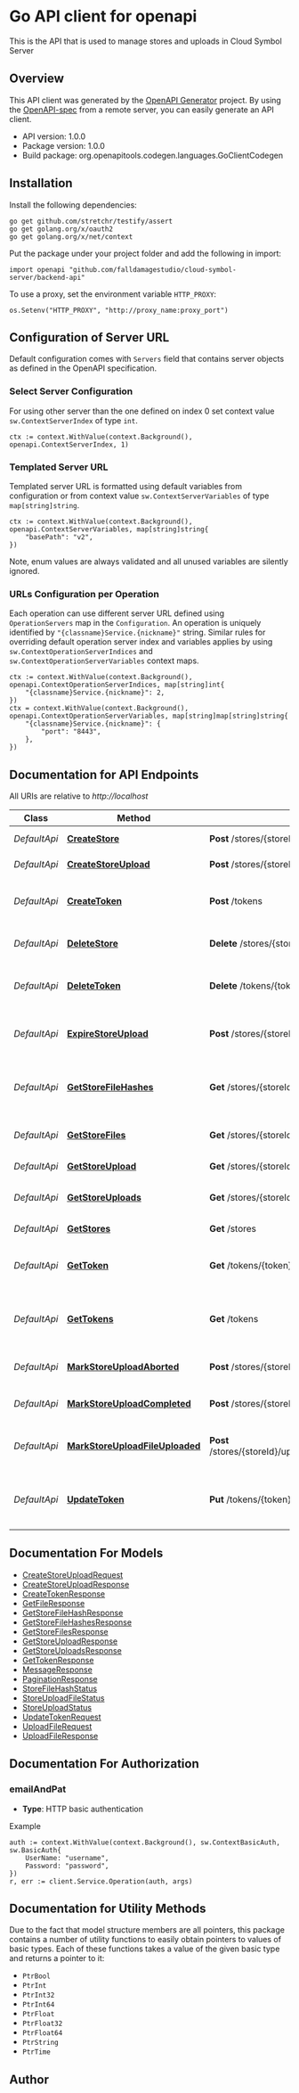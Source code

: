 # Go API client for openapi

This is the API that is used to manage stores and uploads in Cloud Symbol Server

## Overview
This API client was generated by the [OpenAPI Generator](https://openapi-generator.tech) project.  By using the [OpenAPI-spec](https://www.openapis.org/) from a remote server, you can easily generate an API client.

- API version: 1.0.0
- Package version: 1.0.0
- Build package: org.openapitools.codegen.languages.GoClientCodegen

## Installation

Install the following dependencies:

```shell
go get github.com/stretchr/testify/assert
go get golang.org/x/oauth2
go get golang.org/x/net/context
```

Put the package under your project folder and add the following in import:

```golang
import openapi "github.com/falldamagestudio/cloud-symbol-server/backend-api"
```

To use a proxy, set the environment variable `HTTP_PROXY`:

```golang
os.Setenv("HTTP_PROXY", "http://proxy_name:proxy_port")
```

## Configuration of Server URL

Default configuration comes with `Servers` field that contains server objects as defined in the OpenAPI specification.

### Select Server Configuration

For using other server than the one defined on index 0 set context value `sw.ContextServerIndex` of type `int`.

```golang
ctx := context.WithValue(context.Background(), openapi.ContextServerIndex, 1)
```

### Templated Server URL

Templated server URL is formatted using default variables from configuration or from context value `sw.ContextServerVariables` of type `map[string]string`.

```golang
ctx := context.WithValue(context.Background(), openapi.ContextServerVariables, map[string]string{
	"basePath": "v2",
})
```

Note, enum values are always validated and all unused variables are silently ignored.

### URLs Configuration per Operation

Each operation can use different server URL defined using `OperationServers` map in the `Configuration`.
An operation is uniquely identified by `"{classname}Service.{nickname}"` string.
Similar rules for overriding default operation server index and variables applies by using `sw.ContextOperationServerIndices` and `sw.ContextOperationServerVariables` context maps.

```golang
ctx := context.WithValue(context.Background(), openapi.ContextOperationServerIndices, map[string]int{
	"{classname}Service.{nickname}": 2,
})
ctx = context.WithValue(context.Background(), openapi.ContextOperationServerVariables, map[string]map[string]string{
	"{classname}Service.{nickname}": {
		"port": "8443",
	},
})
```

## Documentation for API Endpoints

All URIs are relative to *http://localhost*

Class | Method | HTTP request | Description
------------ | ------------- | ------------- | -------------
*DefaultApi* | [**CreateStore**](docs/DefaultApi.md#createstore) | **Post** /stores/{storeId} | Create a new store
*DefaultApi* | [**CreateStoreUpload**](docs/DefaultApi.md#createstoreupload) | **Post** /stores/{storeId}/uploads | Start a new upload
*DefaultApi* | [**CreateToken**](docs/DefaultApi.md#createtoken) | **Post** /tokens | Create a new token for current user
*DefaultApi* | [**DeleteStore**](docs/DefaultApi.md#deletestore) | **Delete** /stores/{storeId} | Delete an existing store
*DefaultApi* | [**DeleteToken**](docs/DefaultApi.md#deletetoken) | **Delete** /tokens/{token} | Delete a token for current user
*DefaultApi* | [**ExpireStoreUpload**](docs/DefaultApi.md#expirestoreupload) | **Post** /stores/{storeId}/uploads/{uploadId}/expire | Expire store upload and consider files for GC
*DefaultApi* | [**GetStoreFileHashes**](docs/DefaultApi.md#getstorefilehashes) | **Get** /stores/{storeId}/files/{fileId}/hashes | Fetch a list of hashes for a specific file in store
*DefaultApi* | [**GetStoreFiles**](docs/DefaultApi.md#getstorefiles) | **Get** /stores/{storeId}/files | Fetch a list of files in store
*DefaultApi* | [**GetStoreUpload**](docs/DefaultApi.md#getstoreupload) | **Get** /stores/{storeId}/uploads/{uploadId} | Fetch an upload
*DefaultApi* | [**GetStoreUploads**](docs/DefaultApi.md#getstoreuploads) | **Get** /stores/{storeId}/uploads | Fetch a list of uploads in store
*DefaultApi* | [**GetStores**](docs/DefaultApi.md#getstores) | **Get** /stores | Fetch a list of all stores
*DefaultApi* | [**GetToken**](docs/DefaultApi.md#gettoken) | **Get** /tokens/{token} | Fetch a token for current user
*DefaultApi* | [**GetTokens**](docs/DefaultApi.md#gettokens) | **Get** /tokens | Fetch a list of all tokens for current user
*DefaultApi* | [**MarkStoreUploadAborted**](docs/DefaultApi.md#markstoreuploadaborted) | **Post** /stores/{storeId}/uploads/{uploadId}/aborted | Mark an upload as aborted
*DefaultApi* | [**MarkStoreUploadCompleted**](docs/DefaultApi.md#markstoreuploadcompleted) | **Post** /stores/{storeId}/uploads/{uploadId}/completed | Mark an upload as completed
*DefaultApi* | [**MarkStoreUploadFileUploaded**](docs/DefaultApi.md#markstoreuploadfileuploaded) | **Post** /stores/{storeId}/uploads/{uploadId}/files/{fileId}/uploaded | Mark a file within an upload as uploaded
*DefaultApi* | [**UpdateToken**](docs/DefaultApi.md#updatetoken) | **Put** /tokens/{token} | Update details of a token for current user


## Documentation For Models

 - [CreateStoreUploadRequest](docs/CreateStoreUploadRequest.md)
 - [CreateStoreUploadResponse](docs/CreateStoreUploadResponse.md)
 - [CreateTokenResponse](docs/CreateTokenResponse.md)
 - [GetFileResponse](docs/GetFileResponse.md)
 - [GetStoreFileHashResponse](docs/GetStoreFileHashResponse.md)
 - [GetStoreFileHashesResponse](docs/GetStoreFileHashesResponse.md)
 - [GetStoreFilesResponse](docs/GetStoreFilesResponse.md)
 - [GetStoreUploadResponse](docs/GetStoreUploadResponse.md)
 - [GetStoreUploadsResponse](docs/GetStoreUploadsResponse.md)
 - [GetTokenResponse](docs/GetTokenResponse.md)
 - [MessageResponse](docs/MessageResponse.md)
 - [PaginationResponse](docs/PaginationResponse.md)
 - [StoreFileHashStatus](docs/StoreFileHashStatus.md)
 - [StoreUploadFileStatus](docs/StoreUploadFileStatus.md)
 - [StoreUploadStatus](docs/StoreUploadStatus.md)
 - [UpdateTokenRequest](docs/UpdateTokenRequest.md)
 - [UploadFileRequest](docs/UploadFileRequest.md)
 - [UploadFileResponse](docs/UploadFileResponse.md)


## Documentation For Authorization



### emailAndPat

- **Type**: HTTP basic authentication

Example

```golang
auth := context.WithValue(context.Background(), sw.ContextBasicAuth, sw.BasicAuth{
    UserName: "username",
    Password: "password",
})
r, err := client.Service.Operation(auth, args)
```


## Documentation for Utility Methods

Due to the fact that model structure members are all pointers, this package contains
a number of utility functions to easily obtain pointers to values of basic types.
Each of these functions takes a value of the given basic type and returns a pointer to it:

* `PtrBool`
* `PtrInt`
* `PtrInt32`
* `PtrInt64`
* `PtrFloat`
* `PtrFloat32`
* `PtrFloat64`
* `PtrString`
* `PtrTime`

## Author



